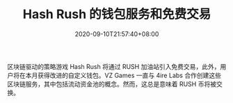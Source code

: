﻿---
title: "Hash Rush 的钱包服务和免费交易"
date: 2020-09-10T21:57:40+08:00
lastmod: 2020-09-10T16:45:40+08:00
draft: false
authors: ["Leith"]
description: "区块链驱动的策略游戏 Hash Rush 将通过 RUSH 加油站引入免费交易，此外，用户将在本月获得改进的自定义钱包。VZ Games 一直与 4ire Labs 合作创建这些区块链服务，其中包括流动资金池的概念。然而，这总是意味着 RUSH 币将被交换。"
featuredImage: "wallet-service-and-free-transactions-for-hash-rush.png"
tags: ["Virtual World","虚拟世界","Play to Earn"]
categories: ["news"]
news: ["虚拟世界"]
weight: 
lightgallery: true
pinned: false
recommend: false
recommend1: false
---

区块链驱动的策略游戏 Hash Rush 将通过 RUSH 加油站引入免费交易，此外，用户将在本月获得改进的自定义钱包。VZ Games 一直与 4ire Labs 合作创建这些区块链服务，其中包括流动资金池的概念。然而，这总是意味着 RUSH 币将被交换。

<!--more-->

